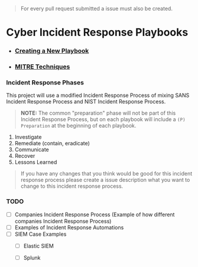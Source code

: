 > For every pull request submitted a issue must also be created.

# Cyber Incident Response Playbooks

- ### [Creating a New Playbook](https://github.com/austinsonger/Cyber-Incident-Response-Playbooks/wiki/Creating-a-New-Playbook)
- ### [MITRE Techniques](https://github.com/austinsonger/Cyber-Incident-Response-Playbooks/wiki/MITRE-Techniques)


### Incident Response Phases
This project will use a modified Incident Response Process of mixing SANS Incident Response Process and NIST Incident Response Process. 

> **NOTE:** The common "preparation" phase will not be part of this Incident Response Process, but on each playbook will include a `(P) Preparation` at the beginning of each playbook.


01. Investigate
02. Remediate (contain, eradicate)
03. Communicate
04. Recover
05. Lessons Learned

> If you have any changes that you think would be good for this incident response process please create a issue description what you want to change to this incident response process. 


### TODO

- [ ] Companies Incident Response Process (Example of how different companies Incident Response Process)
- [ ] Examples of Incident Response Automations
- [ ] SIEM Case Examples
  - [ ] Elastic SIEM
  - [ ] Splunk




